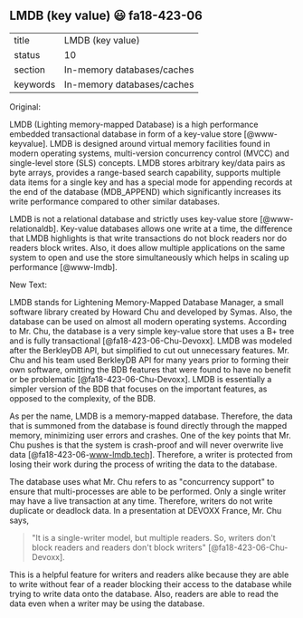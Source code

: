 ## LMDB (key value) :smiley: fa18-423-06


|          |                            |
| -------- | -------------------------- |
| title    | LMDB (key value)           | 
| status   | 10                         |
| section  | In-memory databases/caches |
| keywords | In-memory databases/caches |


Original:

LMDB (Lighting memory-mapped Database) is a high performance embedded
transactional database in form of a key-value
store [@www-keyvalue]. LMDB is designed around virtual memory
facilities found in modern operating systems, multi-version
concurrency control (MVCC) and single-level store (SLS) concepts. LMDB
stores arbitrary key/data pairs as byte arrays, provides a range-based
search capability, supports multiple data items for a single key and
has a special mode for appending records at the end of the database
(MDB\_APPEND) which significantly increases its write performance
compared to other similar databases.

LMDB is not a relational database and strictly uses key-value
store [@www-relationaldb].  Key-value databases allows one write
at a time, the difference that LMDB highlights is that write
transactions do not block readers nor do readers block writes. Also,
it does allow multiple applications on the same system to open and use
the store simultaneously which helps in scaling up
performance [@www-lmdb].

New Text:

LMDB stands for Lightening Memory-Mapped Database Manager, a small software library created by Howard Chu and developed by Symas. Also, the database can be used on almost all modern operating systems. According to Mr. Chu, the database is a very simple key-value store that uses a B+ tree and is fully transactional [@fa18-423-06-Chu-Devoxx]. LMDB was modeled after the BerkleyDB API, but simplified to cut out unnecessary features. Mr. Chu and his team used BerkleyDB API for many years prior to forming their own software, omitting the BDB features that were found to have no benefit or be problematic [@fa18-423-06-Chu-Devoxx]. LMDB is essentially a simpler version of the BDB that focuses on the important features, as opposed to the complexity, of the BDB.

As per the name, LMDB is a memory-mapped database. Therefore, the data that is summoned from the database is found directly through the mapped memory, minimizing user errors and crashes. One of the key points that Mr. Chu pushes is that the system is crash-proof and will never overwrite live data [@fa18-423-06-www-lmdb.tech]. Therefore, a writer is protected from losing their work during the process of writing the data to the database.

The database uses what Mr. Chu refers to as "concurrency support" to ensure that multi-processes are able to be performed. Only a single writer may have a live transaction at any time. Therefore, writers do not write duplicate or deadlock data. In a presentation at DEVOXX France, Mr. Chu says, 

> "It is a single-writer model, but multiple readers. So, writers don't block readers and readers don't block writers" [@fa18-423-06-Chu-Devoxx].

This is a helpful feature for writers and readers alike because they are able to write without fear of a reader blocking their access to the database while trying to write data onto the database.  Also, readers are able to read the data even when a writer may be using the database. 


